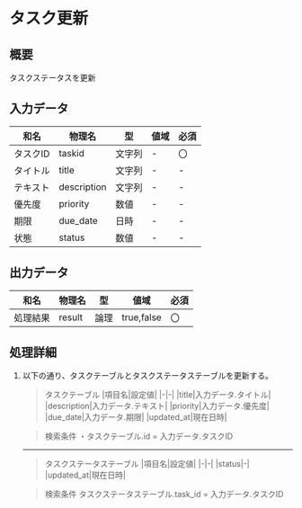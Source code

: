 # タスク更新

## 概要
タスクステータスを更新

## 入力データ
|和名|物理名|型|値域|必須|
|-|-|-|-|-|
|タスクID|taskid|文字列|-|〇|
|タイトル|title|文字列|-|-|
|テキスト|description|文字列|-|-|
|優先度|priority|数値|-|-|
|期限|due_date|日時|-|-|
|状態|status|数値|-|-|

## 出力データ
|和名|物理名|型|値域|必須|
|-|-|-|-|-|
|処理結果|result|論理|true,false|〇|

## 処理詳細
1. 以下の通り、タスクテーブルとタスクステータステーブルを更新する。
   > タスクテーブル
   > |項目名|設定値|
   > |-|-|
   > |title|入力データ.タイトル|
   > |description|入力データ.テキスト|
   > |priority|入力データ.優先度|
   > |due_date|入力データ.期限|
   > |updated_at|現在日時|

   > 検索条件
   > ・タスクテーブル.id = 入力データ.タスクID
   ---
   > タスクステータステーブル
   > |項目名|設定値|
   > |-|-|
   > |status|-|
   > |updated_at|現在日時|

   > 検索条件
   > タスクステータステーブル.task_id = 入力データ.タスクID